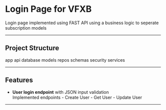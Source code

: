 #  Login Page for VFXB

Login page implemented using FAST API using a business logic to seperate subscription models

---

##  **Project Structure**
app
    api
    database
    models
    repos
    schemas
    security
    services

---

##  **Features**

- **User login endpoint** with JSON input validation  
    Implemented endpoints
        - Create User
        - Get User
        - Update User
---








